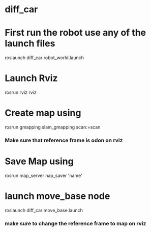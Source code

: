 # diff_car

# First run the robot use any of the launch files
roslaunch diff_car robot_world.launch

# Launch Rviz

rosrun rviz rviz

# Create map using
rosrun gmapping slam_gmapping scan:=scan 

### Make sure that reference frame is odon on rviz

# Save Map using
rosrun map_server nap_saver 'name'

# launch move_base node

roslaunch diff_car move_base.launch

### make sure to change the reference frame to map on rviz ###

